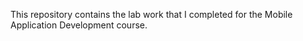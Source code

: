 This repository contains the lab work that I completed for the Mobile Application Development course.
